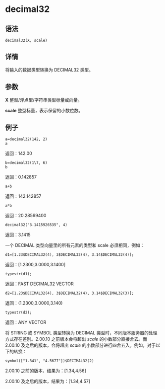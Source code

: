 # decimal32

## 语法

`decimal32(X, scale)`

## 详情

将输入的数据类型转换为 DECIMAL32 类型。

## 参数

**X** 整型/浮点型/字符串类型标量或向量。

**scale** 整型标量，表示保留的小数位数。

## 例子

```
a=decimal32(142, 2)
a
```

返回：142.00

```
b=decimal32(1\7, 6)
b
```

返回：0.142857

```
a+b
```

返回：142.142857

```
a*b
```

返回：20.28569400

```
decimal32("3.1415926535", 4)
```

返回：3.1415

一个 DECIMAL 类型向量里的所有元素的类型和 scale 必须相同，例如：

```
d1=[1.23$DECIMAL32(4), 3$DECIMAL32(4), 3.14$DECIMAL32(4)];
```

返回：[1.2300,3.0000,3.1400]

```
typestr(d1);
```

返回：FAST DECIMAL32 VECTOR

```
d2=[1.23$DECIMAL32(4), 3$DECIMAL32(4), 3.14$DECIMAL32(3)];
```

返回：(1.2300,3.0000,3.140)

```
typestr(d2);
```

返回：ANY VECTOR

将 STRING 或 SYMBOL 类型转换为 DECIMAL 类型时，不同版本服务器的处理方式存在差别。2.00.10
之前版本会将超出 *scale* 的小数部分直接舍去。而 2.00.10 及之后的版本，会将超出 *scale*
的小数部分进行四舍五入。例如，对于以下的转换：

```
symbol(["1.341", "4.5677"])$DECIMAL32(2)
```

2.00.10 之前的版本，结果为：[1.34,4.56]

2.00.10 及之后的版本，结果为：[1.34,4.57]

